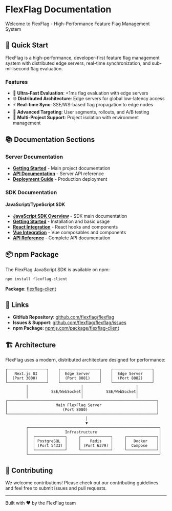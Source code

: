 # FlexFlag Documentation

Welcome to FlexFlag - High-Performance Feature Flag Management System

## 🚀 Quick Start

FlexFlag is a high-performance, developer-first feature flag management system with distributed edge servers, real-time synchronization, and sub-millisecond flag evaluation.

### Features

- 🚀 **Ultra-Fast Evaluation**: <1ms flag evaluation with edge servers
- 🌐 **Distributed Architecture**: Edge servers for global low-latency access
- ⚡ **Real-time Sync**: SSE/WS-based flag propagation to edge nodes
- 🎯 **Advanced Targeting**: User segments, rollouts, and A/B testing
- 🏢 **Multi-Project Support**: Project isolation with environment management

## 📚 Documentation Sections

### Server Documentation
- [**Getting Started**](./README.md) - Main project documentation
- [**API Documentation**](../api/) - Server API reference
- [**Deployment Guide**](./deployment.md) - Production deployment

### SDK Documentation

#### JavaScript/TypeScript SDK
- [**JavaScript SDK Overview**](./sdks/javascript/) - SDK main documentation
- [**Getting Started**](./sdks/javascript/getting-started.md) - Installation and basic usage
- [**React Integration**](./sdks/javascript/react-integration.md) - React hooks and components
- [**Vue Integration**](./sdks/javascript/vue-integration.md) - Vue composables and components
- [**API Reference**](./sdks/javascript/api-reference.md) - Complete API documentation

## 📦 npm Package

The FlexFlag JavaScript SDK is available on npm:

```bash
npm install flexflag-client
```

**Package**: [flexflag-client](https://www.npmjs.com/package/flexflag-client)

## 🔗 Links

- **GitHub Repository**: [github.com/flexflag/flexflag](https://github.com/flexflag/flexflag)
- **Issues & Support**: [github.com/flexflag/flexflag/issues](https://github.com/flexflag/flexflag/issues)
- **npm Package**: [npmjs.com/package/flexflag-client](https://www.npmjs.com/package/flexflag-client)

## 🏗️ Architecture

FlexFlag uses a modern, distributed architecture designed for performance:

```
┌─────────────────┐    ┌─────────────────┐    ┌─────────────────┐
│   Next.js UI    │    │  Edge Server    │    │  Edge Server    │
│  (Port 3000)    │    │  (Port 8081)    │    │  (Port 8082)    │
└─────────────────┘    └─────────────────┘    └─────────────────┘
         │                       │                       │
         │          SSE/WebSocket│          SSE/WebSocket│
         │                       │                       │
┌─────────────────────────────────────────────────────────────────┐
│                     Main FlexFlag Server                        │
│                        (Port 8080)                              │
└─────────────────────────────────────────────────────────────────┘
                                   │
                                   ▼
         ┌─────────────────────────────────────────────────────────┐
         │                Infrastructure                           │
         │  ┌─────────────┐     ┌─────────────┐     ┌─────────────┐│
         │  │ PostgreSQL  │     │    Redis    │     │   Docker    ││
         │  │ (Port 5433) │     │ (Port 6379) │     │  Compose    ││
         │  └─────────────┘     └─────────────┘     └─────────────┘│
         └─────────────────────────────────────────────────────────┘
```

## 🤝 Contributing

We welcome contributions! Please check out our contributing guidelines and feel free to submit issues and pull requests.

---

Built with ❤️ by the FlexFlag team